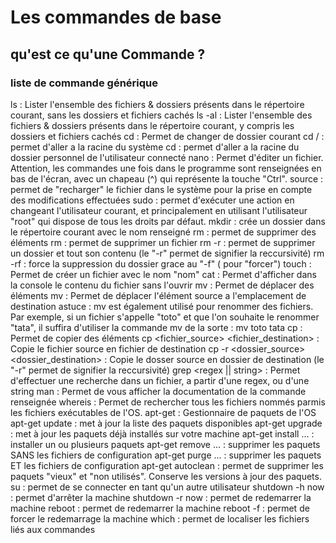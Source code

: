 # Les commandes de base

## qu'est ce qu'une Commande ?

### liste de commande générique 

ls : Lister l'ensemble des fichiers & dossiers présents dans le répertoire courant, sans les dossiers et fichiers cachés
ls -al : Lister l'ensemble des fichiers & dossiers présents dans le répertoire courant, y compris les dossiers et fichiers cachés
cd <dossier> : Permet de changer de dossier courant
cd / : permet d'aller a la racine du système
cd : permet d'aller a la racine du dossier personnel de l'utilisateur connecté
nano : Permet d'éditer un fichier. Attention, les commandes une fois dans le programme sont renseignées en bas de l'écran, avec un chapeau (^) qui représente la touche "Ctrl".
source <fichier> : permet de "recharger" le fichier dans le système pour la prise en compte des modifications effectuées
sudo <action> : permet d'exécuter une action en changeant l'utilisateur courant, et principalement en utilisant l'utilisateur "root" qui dispose de tous les droits par défaut.
mkdir <nom> : crée un dossier dans le répertoire courant avec le nom renseigné
rm : permet de supprimer des éléments
rm <fichier> : permet de supprimer un fichier
rm -r <dossier> : permet de supprimer un dossier et tout son contenu (le "-r" permet de signifier la reccursivité)
rm -rf <dossier> : force la suppression du dossier grace au "-f" ( pour "forcer")
touch <nom> : Permet de créer un fichier avec le nom "nom"
cat <fichier> : Permet d'afficher dans la console le contenu du fichier sans l'ouvrir
mv : Permet de déplacer des éléments
mv <source> <destination> : Permet de déplacer l'élément source a l'emplacement de destination
astuce : mv est également utilisé pour renommer des fichiers. Par exemple, si un fichier s'appelle "toto" et que l'on souhaite le renommer "tata", il suffira d'utiliser la commande mv de la sorte : mv toto tata
cp : Permet de copier des éléments
cp <fichier_source> <fichier_destination> : Copie le fichier source en fichier de destination
cp -r <dossier_source> <dossier_destination> : Copie le dosser source en dossier de destination (le "-r" permet de signifier la reccursivité)
grep <regex || string> <fichier> : Permet d'effectuer une recherche dans un fichier, a partir d'une regex, ou d'une string
man <command> : Permet de vous afficher la documentation de la commande renseignée
whereis <string> : Permet de rechercher tous les fichiers nommés <string> parmis les fichiers exécutables de l'OS.
apt-get <command> : Gestionnaire de paquets de l'OS
apt-get update : met à jour la liste des paquets disponibles
apt-get upgrade : met à jour les paquets déjà installés sur votre machine
apt-get install <paquet1> <paquet2> ... : installer un ou plusieurs paquets
apt-get remove <paquet1> <paquet2> ... : supprimer les paquets SANS les fichiers de configuration
apt-get purge <paquet1> <paquet2> ... : supprimer les paquets ET les fichiers de configuration
apt-get autoclean : permet de supprimer les paquets "vieux" et "non utilisés". Conserve les versions à jour des paquets.
su <username> : permet de se connecter en tant qu'un autre utilisateur
shutdown -h now : permet d'arrêter la machine
shutdown -r now : permet de redemarrer la machine
reboot : permet de redemarrer la machine
reboot -f : permet de forcer le redemarrage la machine
which <command> : permet de localiser les fichiers liés aux commandes
